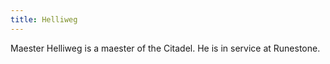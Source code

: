 ```yaml
---
title: Helliweg
---
```


Maester Helliweg is a maester of the Citadel. He is in service at Runestone.


